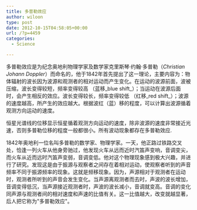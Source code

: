 ```yaml
---
title: 多普勒效应
author: wiloon
type: post
date: 2012-10-15T04:58:05+00:00
url: /?p=4459
categories:
  - Science

---
```

多普勒效应是为纪念奥地利物理学家及数学家克里斯琴·约翰·多普勒（_Christian Johann Doppler_）而命名的，他于1842年首先提出了这一理论，主要内容为：物体辐射的波长因为波源和观测者的相对运动而产生变化。在运动的波源前面，波被压缩，波长变得较短，频率变得较高 （蓝移_blue shift_）；当运动在波源后面时，会产生相反的效应。波长变得较长，频率变得较低 （红移_red shift_）；波源的速度越高，所产生的效应越大。根据波红（蓝）移的程度，可以计算出波源循着观测方向运动的速度。


恒星光谱线的位移显示恒星循着观测方向运动的速度，除非波源的速度非常接近光速，否则多普勒位移的程度一般都很小。所有波动现象都存在多普勒效应.

1842年奥地利一位名叫多普勒的数学家、物理学家。一天，他正路过铁路交叉处，恰逢一列火车从他身旁驰过，他发现火车从远而近时汽笛声变响，音调变尖，而火车从近而远时汽笛声变弱，音调变低。他对这个物理现象感到极大兴趣，并进行了研究。发现这是由于振源与观察者之间存在着相对运动，使观察者听到的声音频率不同于振源频率的现象。这就是频移现象。因为，声源相对于观测者在运动时，观测者所听到的声音会发生变化。当声源离观测者而去时，声波的波长增加，音调变得低沉，当声源接近观测者时，声波的波长减小，音调就变高。音调的变化同声源与观测者间的相对速度和声速的比值有关。这一比值越大，改变就越显著，后人把它称为"多普勒效应"。